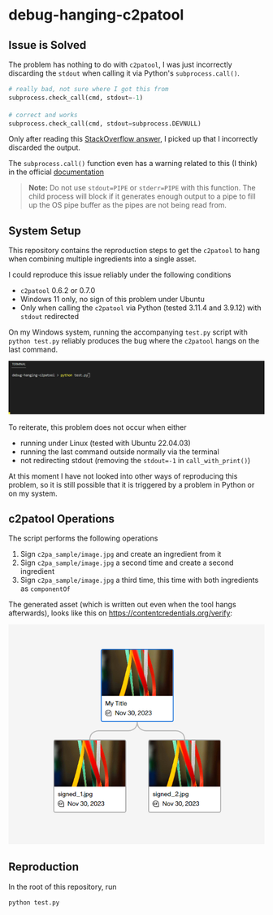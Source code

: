 # debug-hanging-c2patool

## Issue is Solved

The problem has nothing to do with `c2patool`, I was just incorrectly discarding the `stdout` when
calling it via Python's `subprocess.call()`.

```py
# really bad, not sure where I got this from
subprocess.check_call(cmd, stdout=-1)

# correct and works
subprocess.check_call(cmd, stdout=subprocess.DEVNULL)
```

Only after reading this [StackOverflow answer](https://stackoverflow.com/a/4527503/7317517), I
picked up that I incorrectly discarded the output.

The `subprocess.call()` function even has a warning related to this (I think) in the official
[documentation](https://docs.python.org/3/library/subprocess.html#subprocess.call)

> **Note:** Do not use `stdout=PIPE` or `stderr=PIPE` with this function. The child process will
> block if it generates enough output to a pipe to fill up the OS pipe buffer as the pipes are not
> being read from.

## System Setup

This repository contains the reproduction steps to get the `c2patool` to hang when combining
multiple ingredients into a single asset.

I could reproduce this issue reliably under the following conditions
  - `c2patool` 0.6.2 or 0.7.0
  - Windows 11 only, no sign of this problem under Ubuntu
  - Only when calling the `c2patool` via Python (tested 3.11.4 and 3.9.12) with `stdout` redirected

On my Windows system, running the accompanying `test.py` script with `python test.py` reliably
produces the bug where the `c2patool` hangs on the last command.

![](doc/screen_recording.gif)

To reiterate, this problem does not occur when either
  - running under Linux (tested with Ubuntu 22.04.03)
  - running the last command outside normally via the terminal
  - not redirecting stdout (removing the `stdout=-1` in `call_with_print()`)

At this moment I have not looked into other ways of reproducing this problem, so it is still
possible that it is triggered by a problem in Python or on my system.

## c2patool Operations

The script performs the following operations

  1. Sign `c2pa_sample/image.jpg` and create an ingredient from it
  2. Sign `c2pa_sample/image.jpg` a second time and create a second ingredient
  3. Sign `c2pa_sample/image.jpg` a third time, this time with both ingredients as `componentOf`

The generated asset (which is written out even when the tool hangs afterwards), looks like this on
https://contentcredentials.org/verify:

![](doc/verify.png)

## Reproduction

In the root of this repository, run

```
python test.py
```

